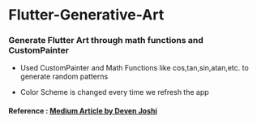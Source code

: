 # Flutter-Generative-Art

### Generate Flutter Art through math functions and CustomPainter

- Used CustomPainter and Math Functions like cos,tan,sin,atan,etc. to generate random patterns

- Color Scheme is changed every time we refresh the app

#### Reference : [Medium Article by Deven Joshi](https://medium.com/@dev.n/flutter-generative-art-the-easy-way-99252486a338)
